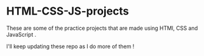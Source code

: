 # HTML-CSS-JS-projects

These are some of the practice projects that are made using HTMl, CSS and JavaScript .


I'll keep updating these repo as I do more of them !
